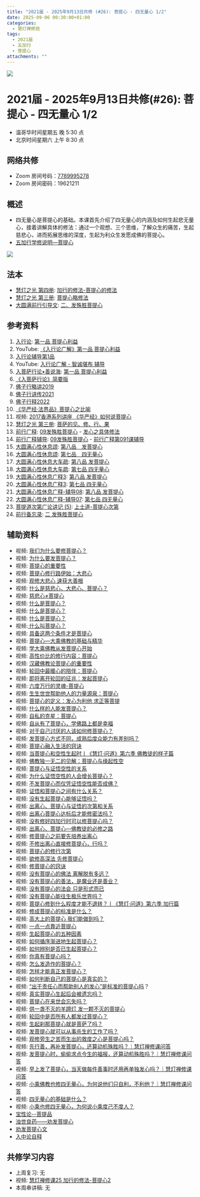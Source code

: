 ```yaml
---
title: "2021届 - 2025年9月13日共修 (#26): 菩提心 - 四无量心 1/2"
date: 2025-09-06 00:30:00+01:00
categories:
  - 慧灯禅修班
tags:
  - 2021届
  - 五加行
  - 菩提心
attachments: ""
---
```

![](/f/up/maxresdefault.jpg)

# 2021届 - 2025年9月13日共修(#26): 菩提心 - 四无量心 1/2

* 温哥华时间星期五 晚 5:30 点
* 北京时间星期六 上午 8:30 点

## 网络共修

* Zoom 房间号码：[7789995278](https://zoom.us/j/7789995278)
* Zoom 房间密码：19621211

## 概述

* 四无量心是菩提心的基础。本课首先介绍了四无量心的内涵及如何生起悲无量心，接着讲解具体的修法：通过一个观想、三个思维，了解众生的痛苦，生起慈悲心，进而拓展思维的深度，生起为利众生发愿成佛的菩提心。
* [](<>)[](<>)[](<>)[](<>)[](<>)[](<>)[](<>)[](<>)[](<>)[](https://fohuifayu.com/index.php/huideng-jiangtang/chanxiuke/zen-04/8656-zen04-gy)[](https://fohuifayu.com/index.php/huideng-jiangtang/chanxiuke/zen-04/8656-zen04-gy)[五加行学修说明—菩提心](https://fohuifayu.com/index.php/huideng-jiangtang/chanxiuke/zen-04/8657-zen04-ptx)

![](/f/up/1352_fb.jpg)

## [](https://fohuifayu.com/index.php/huideng-jiangtang/chanxiuke/zen-04/8657-zen04-ptx)法本

* [](<>)[](<>)[](<>)[](https://huidengchanxiu.net/books/b3/)[](https://fohuifayu.com/index.php/huideng-zhiguang/huideng-series/si-ce)[](https://fohuifayu.com/index.php/huideng-zhiguang/huideng-series/si-ce/236-a00033)[](https://fohuifayu.com/index.php/huideng-zhiguang/huideng-chanxiu/di-si-ce)[](https://fohuifayu.com/index.php/other-column/xiangguan-jinglun/lundian/qianxing-yindaowen/8394-d42)[](https://fohuifayu.com/index.php/huideng-zhiguang/huideng-chanxiu)[慧灯之光 第四册](https://fohuifayu.com/index.php/huideng-zhiguang/huideng-series/si-ce): [加行的修法-菩提心的修法](https://fohuifayu.com/index.php/huideng-zhiguang/huideng-series/si-ce/180-a00028?title=)
* [慧灯之光 第三册](https://fohuifayu.com/index.php/huideng-zhiguang/huideng-series/san-ce): [菩提心略修法](https://fohuifayu.com/index.php/huideng-zhiguang/huideng-series/san-ce/140-a00008)
* [大圆满前行引导文](https://huidengchanxiu.net/refs/qxgs/dymqx-fcgs): [二、发殊胜菩提心](https://huidengchanxiu.net/refs/qxgs/dymqx-fcgs#%E4%BA%8C%E5%8F%91%E6%AE%8A%E8%83%9C%E8%8F%A9%E6%8F%90%E5%BF%83)

## 参考资料

1. [](https://huidengchanxiu.net/refs/qxgs)[](https://www.xianmixuezi.com/%E9%81%93%E6%AC%A1%E7%AC%AC%E6%96%87%E5%BA%93/%E8%8F%A9%E6%8F%90%E9%81%93%E6%AC%A1%E7%AC%AC%E5%B9%BF%E8%AE%BA/%E5%9B%9B%E8%8F%A9%E6%8F%90%E9%81%93%E6%AC%A1%E7%AC%AC%E5%B9%BF%E8%AE%BA%E8%AE%B2%E8%AE%B0%E4%B8%89/%E4%B8%8B%E5%A3%AB%E9%81%93)[入行论](https://huidengchanxiu.net/refs/rxl/): [第一品 菩提心利益](https://huidengchanxiu.net/refs/rxl/01)
2. YouTube: [《入行论广解》第一品 菩提心利益](https://www.youtube.com/playlist?list=PLpQ93rK3nqoAZyiVvrQo2aLXtgyQ_l7I1)
3. [入行论辅导第1品](https://huidengchanxiu.net/refs/rxl/fudao/rxl-fd01)
4. YouTube: [入行论广解 - 智诚堪布 辅导](https://www.youtube.com/playlist?list=PL5y-PP7QihJ19S0ubwKo5pUOOcZByHowx)
5. [入菩萨行论•善说海](https://huidengchanxiu.net/refs/rxl/ssh): [第一品 菩提心利益](https://huidengchanxiu.net/refs/rxl/ssh#%E7%AC%AC%E4%B8%80%E5%93%81-%E8%8F%A9%E6%8F%90%E5%BF%83%E5%88%A9%E7%9B%8A)
6. [《入菩萨行论》简要版](https://fohuifayu.com/index.php/huideng-jiangtang/fojiao-xinlixue/rupusaxinglun-jianyaoban)
7. [佛子行略讲2019](https://www.zhihuihai.net/%E6%99%BA%E6%82%B2%E5%AD%A6%E5%A0%82/2022%E4%BC%A0%E6%B3%95/%E4%BD%9B%E5%AD%90%E8%A1%8C%E9%87%8A2022/%E4%BD%9B%E5%AD%90%E8%A1%8C%E7%95%A5%E8%AE%B22019)
8. [佛子行讲传2021](https://www.zhihuihai.net/%E6%99%BA%E6%82%B2%E5%AD%A6%E5%A0%82/2022%E4%BC%A0%E6%B3%95/%E4%BD%9B%E5%AD%90%E8%A1%8C%E9%87%8A2022/%E4%BD%9B%E5%AD%90%E8%A1%8C%E8%AE%B2%E4%BC%A02021)
9. [佛子行释2022](https://www.zhihuihai.net/%E6%99%BA%E6%82%B2%E5%AD%A6%E5%A0%82/2022%E4%BC%A0%E6%B3%95/%E4%BD%9B%E5%AD%90%E8%A1%8C%E9%87%8A2022)
10. [《华严经·法界品》菩提心之比喻](https://www.xianmixuezi.com/%E9%81%93%E6%AC%A1%E7%AC%AC%E6%96%87%E5%BA%93/%E8%8F%A9%E6%8F%90%E9%81%93%E6%AC%A1%E7%AC%AC%E5%B9%BF%E8%AE%BA/%E4%B9%9D%E8%8F%A9%E6%8F%90%E9%81%93%E6%AC%A1%E7%AC%AC%E5%B9%BF%E8%AE%BA%E8%AE%B2%E8%AE%B0%E5%85%AB/%E9%99%84%E5%BD%95%E4%B8%89%E5%8D%8E%E4%B8%A5%E7%BB%8F%E6%B3%95%E7%95%8C%E5%93%81%E8%8F%A9%E6%8F%90%E5%BF%83%E4%B9%8B%E6%AF%94%E5%96%BB)
11. 视频: [2017香港系列讲座 《华严经》如何说菩提心](https://fohuifayu.com/index.php/huideng-jiangtang/huanqiu-xilie/xianggang-diqu/2697-l17094)
12. [慧灯之光 第三册](https://fohuifayu.com/index.php/huideng-zhiguang/huideng-series/san-ce): [菩萨的见、修、行、果](https://fohuifayu.com/index.php/huideng-zhiguang/huideng-series/san-ce/141-a00009)
13. [前行广释](https://huidengchanxiu.net/refs/qxgs): [09发殊胜菩提心](https://huidengchanxiu.net/refs/qxgs/qxgs-09ptx) - [发心之具体修法](https://huidengchanxiu.net/refs/qxgs/qxgs-09ptx#%E5%8F%91%E5%BF%83%E4%B9%8B%E5%85%B7%E4%BD%93%E4%BF%AE%E6%B3%95)
14. [前行广释辅导](https://huidengchanxiu.net/refs/fudao): [09发殊胜菩提心](https://huidengchanxiu.net/refs/qxgs/fudao/qxgsfd-09ptx) - [前行广释第091课辅导](https://huidengchanxiu.net/refs/qxgs/fudao/qxgsfd-09ptx#%E5%89%8D%E8%A1%8C%E5%B9%BF%E9%87%8A%E7%AC%AC091%E8%AF%BE%E8%BE%85%E5%AF%BC)
15. [大圆满心性休息颂](https://huidengchanxiu.net/refs/dymxxxx/dymxxxx): [第八品　发菩提心](https://huidengchanxiu.net/refs/dymxxxx/dymxxxx#%E7%AC%AC%E5%85%AB%E5%93%81%E5%8F%91%E8%8F%A9%E6%8F%90%E5%BF%83)
16. [大圆满心性休息颂](https://huidengchanxiu.net/refs/dymxxxx/dymxxxx): [第七品　四无量心](https://huidengchanxiu.net/refs/dymxxxx/dymxxxx#%E7%AC%AC%E4%B8%83%E5%93%81%E5%9B%9B%E6%97%A0%E9%87%8F%E5%BF%83)
17. [大圆满心性休息大车疏](https://huidengchanxiu.net/refs/dymxxxx/dymxxxx-dcs): [第八品 发菩提心](https://huidengchanxiu.net/refs/dymxxxx/dymxxxx-dcs#%E7%AC%AC%E5%85%AB%E5%93%81-%E5%8F%91%E8%8F%A9%E6%8F%90%E5%BF%83)
18. [大圆满心性休息大车疏](https://huidengchanxiu.net/refs/dymxxxx/dymxxxx-dcs): [第七品 四无量心](https://huidengchanxiu.net/refs/dymxxxx/dymxxxx-dcs#%E7%AC%AC%E4%B8%83%E5%93%81-%E5%9B%9B%E6%97%A0%E9%87%8F%E5%BF%83)
19. [大圆满心性休息广释3](https://huidengchanxiu.net/refs/dymxxxx/dymxxxx-gs3): [第八品 发菩提心](https://huidengchanxiu.net/refs/dymxxxx/dymxxxx-gs3#%E7%AC%AC%E5%85%AB%E5%93%81-%E5%8F%91%E8%8F%A9%E6%8F%90%E5%BF%83)
20. [](https://huidengchanxiu.net/refs/dymxxxx/dymxxxx-gs3#%E7%AC%AC%E5%85%AB%E5%93%81-%E5%8F%91%E8%8F%A9%E6%8F%90%E5%BF%83)[大圆满心性休息广释3](https://huidengchanxiu.net/refs/dymxxxx/dymxxxx-gs3): [第七品 四无量心](https://huidengchanxiu.net/refs/dymxxxx/dymxxxx-gs3#%E7%AC%AC%E4%B8%83%E5%93%81-%E5%9B%9B%E6%97%A0%E9%87%8F%E5%BF%83)
21. [大圆满心性休息广释-辅导08](https://huidengchanxiu.net/refs/dymxxxx/fudao/fd-08): [第八品 发菩提心](https://huidengchanxiu.net/refs/dymxxxx/fudao/fd-08#%E7%AC%AC%E5%85%AB%E5%93%81%E5%8F%91%E8%8F%A9%E6%8F%90%E5%BF%83)
22. [大圆满心性休息广释-辅导07](https://huidengchanxiu.net/refs/dymxxxx/fudao/fd-07): [第七品 四无量心](https://huidengchanxiu.net/refs/dymxxxx/fudao/fd-07#%E7%AC%AC%E4%B8%83%E5%93%81%E5%9B%9B%E6%97%A0%E9%87%8F%E5%BF%83)
23. [菩提道次第广论讲记 (5)](https://huidengchanxiu.net/refs/ptdcdgl/5): [上士道-菩提心次第](https://huidengchanxiu.net/refs/ptdcdgl/5/#%E4%B8%8A%E5%A3%AB%E9%81%93-%E8%8F%A9%E6%8F%90%E5%BF%83%E6%AC%A1%E7%AC%AC%E7%9B%AE%E5%BD%95)
24. [前行备忘录](https://huidengchanxiu.net/refs/qxbwl/): [二 发殊胜菩提心](https://huidengchanxiu.net/refs/qxbwl/#%E4%BA%8C-%E5%8F%91%E6%AE%8A%E8%83%9C%E8%8F%A9%E6%8F%90%E5%BF%83)

## **辅助资料**

* [](https://fohuifayu.com/index.php/shipin-jingcui/wenda-zhailu/8615-v21021-v11)[](https://fohuifayu.com/index.php/shipin-jingcui/wenda-zhailu/2575-V16083-V04?title=)视频: [](https://fohuifayu.com/index.php/shipin-jingcui/wenda-zhailu/10178-w17049-v01)[我们为什么要修菩提心？](https://fohuifayu.com/index.php/shipin-jingcui/jingcai-shipin/10716-y10005-y06?title=)
* 视频: [为什么要发菩提心？](https://fohuifayu.com/index.php/shipin-jingcui/jingcai-shipin/3480-Y16124-Y01?title=)
* 视频: [菩提心的重要性](https://fohuifayu.com/index.php/shipin-jingcui/jingcai-shipin/5021-Y16028-Y01?title=)
* 视频: [菩提心修行路伊始：大悲心](https://fohuifayu.com/index.php/shipin-jingcui/jingcai-shipin/10679-y10005-y01?title=)
* 视频: [观修大悲心 速获大善根](https://fohuifayu.com/index.php/shipin-jingcui/jingcai-shipin/10715-y10005-y05)
* 视频: [什么是慈悲心、大悲心、菩提心？](https://fohuifayu.com/index.php/shipin-jingcui/wenda-zhailu/5036-V18110-V01?title=)
* 视频: [慈悲心≠菩提心](https://fohuifayu.com/index.php/shipin-jingcui/jingcai-shipin/9382-y17011-y01?title=)
* 视频: [什么是菩提心？](https://fohuifayu.com/index.php/shipin-jingcui/jingcai-shipin/4330-Y14011-Y06?title=)
* 视频: [什么是菩提心？](https://fohuifayu.com/index.php/shipin-jingcui/jingcai-shipin/3036-Y16125-Y03?title=)
* 视频: [什么是菩提心？](https://fohuifayu.com/index.php/shipin-jingcui/jingcai-shipin/2628-Y16039-Y01?title=)
* 视频:[ 什么叫菩提心？](https://fohuifayu.com/index.php/shipin-jingcui/jingcai-shipin/3600-Y16011-Y15?title=)
* 视频: [具备这两个条件才是菩提心](https://fohuifayu.com/index.php/shipin-jingcui/jingcai-shipin/4290-Y14001-Y12?title=)
* 视频: [菩提心—大乘佛教的基础与精华](https://fohuifayu.com/index.php/shipin-jingcui/jingcai-shipin/3983-Y16132-Y01?title=)
* 视频: [学大乘佛教从发菩提心开始](https://fohuifayu.com/index.php/shipin-jingcui/jingcai-shipin/10562-y16027-y02?title=)
* 视频: [高性价比的修行内容：菩提心](https://fohuifayu.com/index.php/shipin-jingcui/jingcai-shipin/10608-y17094-y02?title=)
* 视频: [汉藏佛教论菩提心的重要性](https://fohuifayu.com/index.php/shipin-jingcui/jingcai-shipin/10313-y16018-y03?title=)
* 视频: [轮回中最暖心的陪伴：菩提心](https://fohuifayu.com/index.php/shipin-jingcui/jingcai-shipin/10377-y17007-y03?title=)
* 视频: [即将离开轮回的征兆：发起菩提心](https://fohuifayu.com/index.php/shipin-jingcui/jingcai-shipin/10268-y16018-y04?title=)
* 视频: [六度万行的灵魂-菩提心](https://fohuifayu.com/index.php/shipin-jingcui/jingcai-shipin/10360-y12002-y01?title=) 
* 视频: [生生世世帮助他人的力量源泉：菩提心](https://fohuifayu.com/index.php/shipin-jingcui/jingcai-shipin/10677-y17094-y12?title=)
* 视频: [菩提心的定义：发心为利他 求正等菩提](https://fohuifayu.com/index.php/shipin-jingcui/jingcai-shipin/10677-y17094-y12?title=)
* 视频: [什么样的人能发菩提心？](https://fohuifayu.com/index.php/shipin-jingcui/jingcai-shipin/10382-y12002-y08?title=)
* [](https://fohuifayu.com/index.php/shipin-jingcui/jingcai-shipin/10677-y17094-y12?title=)视频: [](<>)[自私的克星：菩提心](https://fohuifayu.com/index.php/shipin-jingcui/jingcai-shipin/10626-y17094-y05?title=)
* 视频: [自从有了菩提心，学佛路上都是幸福](https://fohuifayu.com/index.php/shipin-jingcui/jingcai-shipin/10676-y17094-y11?title=)
* 视频: [对于自己讨厌的人该如何修菩提心？](https://fohuifayu.com/index.php/shipin-jingcui/wenda-zhailu/5752-V18080-V03?title=)
* 视频: [发菩提心方式不同，成熟后度众能力有差别吗？](https://fohuifayu.com/index.php/shipin-jingcui/wenda-zhailu/5567-V16134-V10?title=)
* 视频: [菩提心融入生活的窍诀](https://fohuifayu.com/index.php/shipin-jingcui/jingcai-shipin/4761-Y10041-Y16?title=)
* 视频: [](https://fohuifayu.com/index.php/shipin-jingcui/jingcai-shipin/10663-y17094-y10?title=)[当菩提心和空性生起时丨《慧灯·问道》第六季 佛教徒的样子篇](https://fohuifayu.com/index.php/shipin-jingcui/huideng-wendao/diliuji/fojiaotu-style/5971-w21016?title=)
* 视频: [佛教独一无二的见解：菩提心与缘起性空](https://fohuifayu.com/index.php/shipin-jingcui/jingcai-shipin/5141-Y16029-Y01?title=)
* 视频: [菩提心与证悟空性的关系](https://fohuifayu.com/index.php/shipin-jingcui/wenda-zhailu/3677-V17023-V12?title=)
* 视频: [为什么证悟空性的人会增长菩提心？](https://fohuifayu.com/index.php/shipin-jingcui/jingcai-shipin/9259-y16026-y05?title=)
* 视频: [不发菩提心而仅凭证悟空性能否成佛？](https://fohuifayu.com/index.php/shipin-jingcui/wenda-zhailu/2476-V16025-V02?title=)
* 视频: [证悟和菩提心之间有什么关系？](https://fohuifayu.com/index.php/shipin-jingcui/wenda-zhailu/4994-V19032-V04?title=)
* [](https://fohuifayu.com/index.php/shipin-jingcui/wenda-zhailu/4994-V19032-V04?title=)视频: [没有生起菩提心能够证悟吗？](https://fohuifayu.com/index.php/shipin-jingcui/wenda-zhailu/8708-v21022-v08?title=)
* 视频: [出离心、菩提心与证悟的次第和关系](https://fohuifayu.com/index.php/shipin-jingcui/wenda-zhailu/4901-V19009-V10?title=)
* 视频: [出离心菩提心达标后才能修密法吗？](https://fohuifayu.com/index.php/shipin-jingcui/wenda-zhailu/3834-V16030-V02?title=)
* 视频: [没有修好四加行时可以修菩提心吗？](https://fohuifayu.com/index.php/shipin-jingcui/wenda-zhailu/2371-V16018-V02?title=)
* 视频: [出离心、菩提心—佛教徒的必修之路](https://fohuifayu.com/index.php/shipin-jingcui/jingcai-shipin/1924-Y00041?title=)
* 视频: [修菩提心之前要先培养出离心](https://fohuifayu.com/index.php/shipin-jingcui/jingcai-shipin/10521-y12014-y06?title=)
* 视频: [不修出离心直接修菩提心，行吗？](https://fohuifayu.com/index.php/shipin-jingcui/jingcai-shipin/10402-y12002-y09?title=)
* 视频: [菩提心的修行次第](https://fohuifayu.com/index.php/shipin-jingcui/jingcai-shipin/10467-y12014-y03?title=)
* 视频: [欲修高深法   先修菩提心](https://fohuifayu.com/index.php/shipin-jingcui/jingcai-shipin/10457-y12003-y08?title=)
* 视频: [修菩提心的窍诀](https://fohuifayu.com/index.php/shipin-jingcui/jingcai-shipin/10345-y17007-y02?title=)
* 视频: [没有菩提心的佛法 离解脱有多远？](https://fohuifayu.com/index.php/shipin-jingcui/jingcai-shipin/4784-Y10001-Y05?title=)
* 视频: [没有菩提心的善法，是魔业还是善业？](https://fohuifayu.com/index.php/shipin-jingcui/wenda-zhailu/3276-V17021-V06?title=)
* 视频: [没有菩提心的法会  只是形式而已](https://fohuifayu.com/index.php/shipin-jingcui/jingcai-shipin/10487-y16027-y08?title=)
* 视频: [没有菩提心能往生极乐世界吗？](https://fohuifayu.com/index.php/shipin-jingcui/jingcai-shipin/10458-y12014-y01?title=)
* 视频: [菩提心修到什么程度才能不退转？丨《慧灯·问道》第六季 加行篇](https://fohuifayu.com/index.php/shipin-jingcui/huideng-wendao/diliuji/jiaxing-pian/5919-w21330?title=)
* 视频: [修成菩提心的标准是什么？](https://fohuifayu.com/index.php/shipin-jingcui/wenda-zhailu/5568-V17002-V04?title=)
* 视频: [高大上的菩提心 我们能做到吗？](https://fohuifayu.com/index.php/shipin-jingcui/jingcai-shipin/5683-Y17021-Y01?title=)
* 视频: [一点一点靠近菩提心](https://fohuifayu.com/index.php/shipin-jingcui/jingcai-shipin/5619-Y17019-Y01?title=)
* 视频: [生起菩提心的五种因素](https://fohuifayu.com/index.php/shipin-jingcui/jingcai-shipin/10547-y16027-y01?title=)
* 视频: [如何循序渐进地生起菩提心？](https://fohuifayu.com/index.php/shipin-jingcui/jingcai-shipin/5303-Y17012-Y01?title=)
* 视频: [如何辨别是否已生起菩提心？](https://fohuifayu.com/index.php/shipin-jingcui/wenda-zhailu/2207-W16020-V02?title=)
* 视频: [你真有菩提心吗？](https://fohuifayu.com/index.php/shipin-jingcui/jingcai-shipin/10485-y12014-y04?title=)
* 视频: [怎么发造作的菩提心？](https://fohuifayu.com/index.php/shipin-jingcui/jingcai-shipin/2965-Y16126-Y09?title=)
* 视频: [怎样才能真正发菩提心？](https://fohuifayu.com/index.php/shipin-jingcui/jingcai-shipin/3156-Y16125-Y01?title=)
* 视频: [如何判断自己的菩提心是真实的？](https://fohuifayu.com/index.php/shipin-jingcui/wenda-zhailu/4124-V16010-V09?title=)
* 视频: [](<>)[“出于责任心而帮助别人的发心”是标准的菩提心吗](https://fohuifayu.com/index.php/shipin-jingcui/wenda-zhailu/2206-W16020-V01?title=)？
* 视频: [真实菩提心生起后会被遗忘吗？](https://fohuifayu.com/index.php/shipin-jingcui/wenda-zhailu/4508-V18090-V09?title=)
* 视频: [菩提心在来世会忘失吗？](https://fohuifayu.com/index.php/shipin-jingcui/wenda-zhailu/4078-V17081-V09?title=)
* 视频: [供一盏不灭的羊蹄灯 发一颗不灭的菩提心](https://fohuifayu.com/index.php/shipin-jingcui/jingcai-shipin/4340-Y14011-Y07?title=)
* 视频: [轮回中是否所有人都发过菩提心？](https://fohuifayu.com/index.php/shipin-jingcui/wenda-zhailu/4335-V18081-V02?title=)
* 视频: [生起刹那菩提心就是菩萨了吗？](https://fohuifayu.com/index.php/shipin-jingcui/wenda-zhailu/3909-V18080-V04?title=)
* 视频: [发菩提心就可以从事杀生的工作了吗？](https://fohuifayu.com/index.php/shipin-jingcui/wenda-zhailu/3145-V17001-V08?title=)
* 视频: [观修旁生之苦而生出的救度之心是菩提心吗？](https://fohuifayu.com/index.php/shipin-jingcui/wenda-zhailu/2388-V16018-V05?title=)
* 视频: [先行善，再补发菩提心，还算动机殊胜吗？｜慧灯禅修课问答](https://fohuifayu.com/index.php/shipin-jingcui/chanxiu-wenda/diyice/sgss/10617-r24102-v003?title=)
* 视频: [发菩提心时，偷偷求点今生的福报，还算动机殊胜吗？｜慧灯禅修课问答](https://fohuifayu.com/index.php/shipin-jingcui/chanxiu-wenda/diyice/sgss/10610-r24102-v001)
* 视频: [早上发了菩提心，当天做每件善事时还用再单独发心吗？｜慧灯禅修课问答](https://fohuifayu.com/index.php/shipin-jingcui/chanxiu-wenda/diyice/sgss/10615-r24102-v002?title=)
* [](https://fohuifayu.com/index.php/shipin-jingcui/chanxiu-wenda/diyice/sgss/10615-r24102-v002?title=)视频: [小乘佛教也修四无量心，为何说他们只自利，不利他？｜慧灯禅修课问答](https://fohuifayu.com/index.php/shipin-jingcui/chanxiu-wenda/diyice/sgcb/10601-r24101-v014?title=)
* 视频: [四无量心的基础是什么？](https://fohuifayu.com/index.php/shipin-jingcui/jingcai-shipin/10403-y12003-y01?title=)
* 视频: [小乘也修四无量心，为何说小乘度己不度人？](https://fohuifayu.com/index.php/shipin-jingcui/wenda-zhailu/5411-W19025-V01?title=)
* [宝性论--菩提品](https://huidengchanxiu.net/refs/misc/bxl/)
* [浊世良药——劝发菩提心](https://www.xianmixuezi.com/%E7%94%98%E9%9C%B2%E5%A6%99%E6%B3%95%E7%B3%BB%E5%88%97/%E7%94%98%E9%9C%B2%E5%A6%99%E6%B3%956-%E8%AD%A6%E4%B8%96%E9%92%9F/%E6%B5%8A%E4%B8%96%E8%89%AF%E8%8D%AF-%E5%8A%9D%E5%8F%91%E8%8F%A9%E6%8F%90%E5%BF%83)
* [劝发菩提心文](https://www.xianmixuezi.com/%E5%87%80%E5%9C%9F%E6%96%87%E5%BA%93/08-%E5%8A%9D%E5%8F%91%E8%8F%A9%E6%8F%90%E5%BF%83%E6%96%87/)
* [入中论自释](https://www.xianmixuezi.com/%E8%88%AC%E8%8B%A5%E6%96%87%E5%BA%93/%E8%88%AC%E8%8B%A5%E6%96%87%E5%BA%938-%E5%85%A5%E4%B8%AD%E8%AE%BA%E8%87%AA%E9%87%8A/)               

## **共修学习内容**

* 上周复习: [](<>)[](<>)[](<>)[](<>)[](<>)[](<>)[](<>)[](/f/up/开显解脱道略释1-思考题.pptx)[](/f/up/开显解脱道略释2-思考题.pptx)[](/f/up/开显解脱道略释3-思考题.pptx)[](/f/up/开显解脱道略释4-思考题.pptx)[](https://fohuifayu.com/index.php/huideng-jiangtang/chanxiuke/zen-04/2542-l17092)无[](<>)[](<>)[](<>)[](<>)[](<>)[](<>)[](<>)[](<>)[](<>)[](<>)[](<>)
* 视频: [慧灯禅修课25 加行的修法-菩提心2](https://fohuifayu.com/index.php/huideng-jiangtang/chanxiuke/zen-04/2801-l18079)
* 本周串讲稿: [](/f/up/串讲稿-皈依.docx)[](<>)[](<>)[](<>)[](<>)[](<>)[](<>)[](<>)[](<>)[](<>)[](<>)[](<>)[](<>)无[](<>)[](<>)[](<>)[](<>)[](<>)[](<>)[](<>)[](<>)[](<>)[](<>)[](<>)

